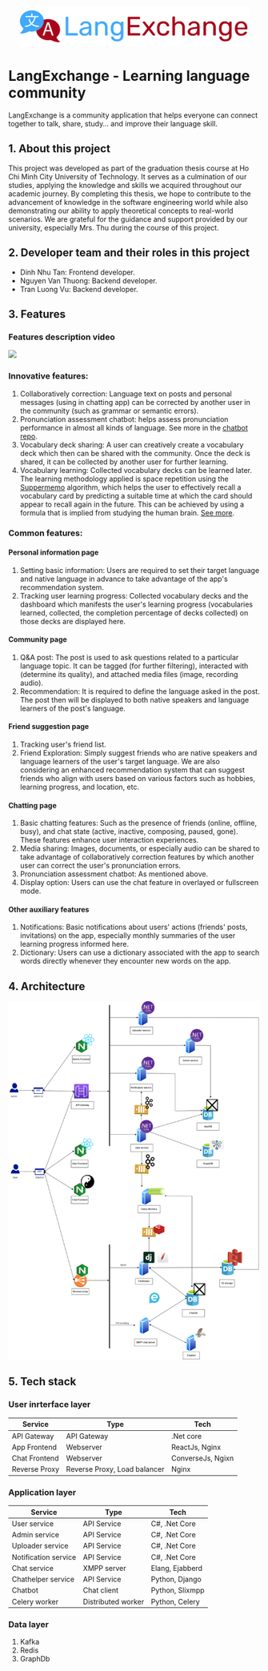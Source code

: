<div id="top"></div>


<!-- PROJECT LOGO -->
<br />
<div align="center">
  
  <img src="https://raw.githubusercontent.com/langexchange/.github/main/images/logo.9d97ecdc029d2db586b3.png" alt="Logo" height="80">
</div>


# LangExchange - Learning language community

LangExchange is a community application that helps everyone can connect together to talk, share, study… and improve their language skill. 

## 1. About this project
This project was developed as part of the graduation thesis course at Ho Chi Minh City University of Technology. It serves as a culmination of our studies, applying the knowledge and skills we acquired throughout our academic journey. By completing this thesis, we hope to contribute to the advancement of knowledge in the software engineering world while also demonstrating our ability to apply theoretical concepts to real-world scenarios. We are grateful for the guidance and support provided by our university, especially Mrs. Thu during the course of this project.

## 2. Developer team and their roles in this project
- Dinh Nhu Tan: Frontend developer.
- Nguyen Van Thuong: Backend developer.
- Tran Luong Vu: Backend developer.

## 3. Features
### Features description video
[![](https://i.ytimg.com/vi/-iyrVwogSs4/maxresdefault.jpg)](https://www.youtube.com/watch?v=-iyrVwogSs4 "")
### Innovative features:
1. Collaboratively correction: Language text on posts and personal messages (using in chatting app) can be corrected by another user in the community (such as grammar or semantic errors).
2. Pronunciation assessment chatbot: helps assess pronunciation performance in almost all kinds of language. See more in the  [chatbot repo](https://github.com/langexchange/lec-chatbot).
3. Vocabulary deck sharing: A user can creatively create a vocabulary deck which then can be shared with the community. Once the deck is shared, it can be collected by another user for further learning.
4. Vocabulary learning: Collected vocabulary decks can be learned later. The learning methodology applied is space repetition using the [Suppermemo](https://www.supermemo.com/en) algorithm, which helps the user to effectively recall a vocabulary card by predicting a suitable time at which the card should appear to recall again in the future. This can be achieved by using a formula that is implied from studying the human brain. [See more](https://en.wikipedia.org/wiki/SuperMemo).

### Common features:
#### Personal information page
1. Setting basic information: Users are required to set their target language and native language in advance to take advantage of the app's recommendation system.
2. Tracking user learning progress: Collected vocabulary decks and the dashboard which manifests the user's learning progress (vocabularies learned, collected, the completion percentage of decks collected) on those decks are displayed here.
#### Community page
1. Q&A post: The post is used to ask questions related to a particular language topic. It can be tagged (for further filtering), interacted with (determine its quality), and attached media files (image, recording audio).
2. Recommendation: It is required to define the language asked in the post. The post then will be displayed to both native speakers and language learners of the post's language.
#### Friend suggestion page
1. Tracking user's friend list.
2. Friend Exploration: Simply suggest friends who are native speakers and language learners of the user's target language. 
We are also considering an enhanced recommendation system that can suggest friends who align with users based on various factors such as hobbies, learning progress, and location, etc.
#### Chatting page
1. Basic chatting features: Such as the presence of friends (online, offline, busy), and chat state (active, inactive, composing, paused, gone). These features enhance user interaction experiences.
2. Media sharing: Images, documents, or especially audio can be shared to take advantage of collaboratively correction features by which another user can correct the user's pronunciation errors.
3. Pronunciation assessment chatbot: As mentioned above.
4. Display option: Users can use the chat feature in overlayed or fullscreen mode.
#### Other auxiliary features
1. Notifications: Basic notifications about users' actions (friends' posts, invitations) on the app, especially monthly summaries of the user learning progress informed here.
2. Dictionary: Users can use a dictionary associated with the app to search words directly whenever they encounter new words on the app.

## 4. Architecture

![image](https://github.com/langexchange/.github/blob/main/images/architecture.png)


## 5. Tech stack
### User inrterface layer

| Service       | Type                         | Tech              |
|---------------|------------------------------|-------------------|
| API Gateway   | API Gateway                  | .Net core         |
| App Frontend  | Webserver                    | ReactJs, Nginx    |
| Chat Frontend | Webserver                    | ConverseJs, Ngixn |
| Reverse Proxy | Reverse Proxy, Load balancer | Nginx             |


### Application layer
| Service              | Type               | Tech            |
|----------------------|--------------------|-----------------|
| User service         | API Service        | C#, .Net Core   |
| Admin service        | API Service        | C#, .Net Core   |
| Uploader service     | API Service        | C#, .Net Core   |
| Notification service | API Service        | C#, .Net Core   |
| Chat service         | XMPP server        | Elang, Ejabberd |
| Chathelper service   | API Service        | Python, Django  |
| Chatbot              | Chat client        | Python, Slixmpp |
| Celery worker        | Distributed worker | Python, Celery  |

### Data layer
1. Kafka
2. Redis
3. GraphDb